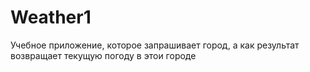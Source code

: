 # Weather1
Учебное приложение, которое запрашивает город, а как результат возвращает текущую погоду в этои городе
